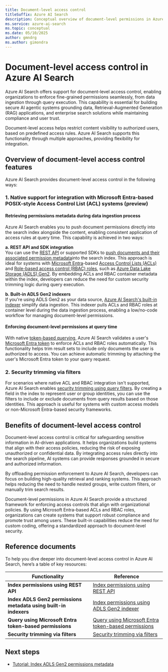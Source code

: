```yaml
---  
title: Document-level access control    
titleSuffix: Azure AI Search    
description: Conceptual overview of document-level permissions in Azure AI Search    
ms.service: azure-ai-search    
ms.topic: conceptual    
ms.date: 05/10/2025    
author: gmndrg    
ms.author: gimondra    
---  
```

  
# Document-level access control in Azure AI Search  
  
Azure AI Search offers support for document-level access control, enabling organizations to enforce fine-grained permissions seamlessly, from data ingestion through query execution. This capability is essential for building secure AI agentic systems grounding data, Retrieval-Augmented Generation (RAG) applications, and enterprise search solutions while maintaining compliance and user trust.  
  
Document-level access helps restrict content visibility to authorized users, based on predefined access rules. Azure AI Search supports this functionality through multiple approaches, providing flexibility for integration. 
  
## Overview of document-level access control features  
  
Azure AI Search provides document-level access control in the following ways:  
  
### 1. Native support for integration with Microsoft Entra-based POSIX-style Access Control List (ACL) systems (preview)  
  
#### Retrieving permissions metadata during data ingestion process  
Azure AI Search enables you to push document permissions directly into the search index alongside the content, enabling consistent application of access rules at query time. This capability is achieved in two ways:  
  
**a. REST API and SDK integration**    
You can use the [REST API](/rest/api/searchservice/operation-groups) or supported SDKs to [push documents and their associated permission metadata](search-index-access-control-lists-and-rbac-push-api.md)into the search index. This approach is ideal for systems with [Microsoft Entra](/Entra/fundamentals/what-is-Entra)-based [Access Control Lists (ACLs)](/azure/storage/blobs/data-lake-storage-access-control) and [Role-based access control (RBAC) roles](/azure/role-based-access-control/overview), such as [Azure Data Lake Storage (ADLS) Gen2](/azure/storage/blobs/data-lake-storage-introduction). By embedding ACLs and RBAC container metadata within the index, developers can reduce the need for custom security trimming logic during query execution.      
  
**b. Built-in ADLS Gen2 indexers**    
If you're using ADLS Gen2 as your data source, [Azure AI Search's built-in indexer](search-indexer-access-control-lists-and-role-based-access.md) simplify data ingestion. This indexer pulls ACLs and RBAC roles at container level during the data ingestion process, enabling a low/no-code workflow for managing document-level permissions.  
  
#### Enforcing document-level permissions at query time    
With native [token-based querying](https://aka.ms/azs-query-preserving-permissions), Azure AI Search validates a user's [Microsoft Entra token](/Entra/identity/devices/concept-tokens-microsoft-Entra-id) to enforce ACLs and RBAC roles automatically. This functionality helps trim result sets to include only documents the user is authorized to access. You can achieve automatic trimming by attaching the user's Microsoft Entra token to your query request.

  
### 2. Security trimming via filters  
  
For scenarios where native ACL and RBAC integration isn't supported, Azure AI Search enables [security trimming using query filters](search-security-trimming-for-azure-search.md). By creating a field in the index to represent user or group identities, you can use the filters to include or exclude documents from query results based on those identities. This approach is useful for systems with custom access models or non-Microsoft Entra-based security frameworks.    

## Benefits of document-level access control  
  
Document-level access control is critical for safeguarding sensitive information in AI-driven applications. It helps organizations build systems that align with their access policies, reducing the risk of exposing unauthorized or confidential data. By integrating access rules directly into the search pipeline, AI systems can provide responses grounded in secure and authorized information.  

By offloading permission enforcement to Azure AI Search, developers can focus on building high-quality retrieval and ranking systems. This approach helps reducing the need to handle nested groups, write custom filters, or manually trim search results.  

Document-level permissions in Azure AI Search provide a structured framework for enforcing access controls that align with organizational policies. By using Microsoft Entra-based ACLs and RBAC roles, organizations can create systems that support robust compliance and promote trust among users. These built-in capabilities reduce the need for custom coding, offering a standardized approach to document-level security.  

## Reference documents  
  
To help you dive deeper into document-level access control in Azure AI Search, here’s a table of key resources:  
  
| Functionality | Reference |  
|-------|-------------|
| **Index permissions using REST API** | [Index permissions using REST API](search-index-access-control-lists-and-rbac-push-api.md) |  
| **Index ADLS Gen2 permissions metadata using built-in indexers** | [Index permissions using ADLS Gen2 indexer](search-indexer-access-control-lists-and-role-based-access.md) |  
| **Query using Microsoft Entra token-based permissions** | [Query using Microsoft Entra token-based permissions](https://aka.ms/azs-query-preserving-permissions) |  
| **Security trimming via filters** | [Security trimming via filters](search-security-trimming-for-azure-search.md) |  
 
  
  
## Next steps  
  
- [Tutorial: Index ADLS Gen2 permissions metadata](search-security-trimming-for-azure-search.md)  
